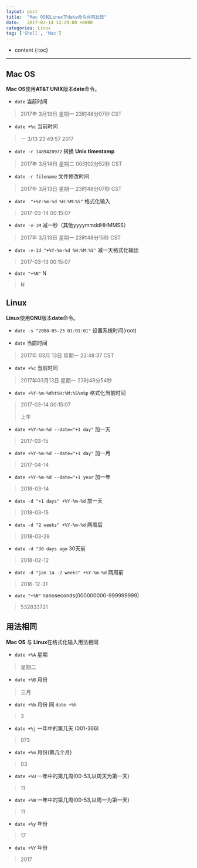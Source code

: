 ```yaml
---
layout: post
title:  "Mac OS和Linux下date命令异同比较"
date:   2017-03-14 12:29:00 +0800
categories: Linux
tag: ['Shell', 'Mac']
---
```


* content
{:toc}

---

## Mac OS

**Mac OS**使用**AT&T UNIX**版本**date**命令。

* `date` 当前时间

> 2017年 3月13日 星期一 23时48分07秒 CST

* `date +%c` 当前时间

> 一  3/13 23:49:57 2017

* `date -r 1489420972` 转换 **Unix timestamp**

> 2017年 3月14日 星期二 00时02分52秒 CST

* `date -r filename` 文件修改时间

> 2017年 3月13日 星期一 23时48分07秒 CST

* `date  "+%Y-%m-%d %H:%M:%S"` 格式化输入

> 2017-03-14	00:15:07

* `date -v-1M` 减一秒（其他yyyymmddHHMMSS）

> 2017年 3月13日 星期一 23时48分15秒 CST

* `date -v-1d "+%Y-%m-%d %H:%M:%S"` 减一天格式化输出

> 2017-03-13	00:15:07

* `date "+%N"` N

> N

## Linux

**Linux**使用**GNU**版本**date**命令。

* `date -s "2008-05-23 01:01:01"` 设置系统时间(root)

* `date` 当前时间

> 2017年 03月 13日 星期一 23:48:37 CST

* `date +%c` 当前时间

> 2017年03月13日 星期一 23时48分54秒

* `date +%Y-%m-%d%t%H:%M:%S%n%p` 格式化当前时间

> 2017-03-14	00:15:07
>
>上午


*  `date +%Y-%m-%d --date="+1 day"` 加一天

> 2017-03-15

*  `date +%Y-%m-%d --date="+1 day"` 加一月

> 2017-04-14

*  `date +%Y-%m-%d --date="+1 year` 加一年

> 2018-03-14

*  `date -d "+1 days" +%Y-%m-%d` 加一天

> 2018-03-15

*  `date -d "2 weeks" +%Y-%m-%d` 两周后

> 2018-03-28

*  `date -d "30 days ago` 30天前

> 2018-02-12

*  `date -d "jan 14 -2 weeks" +%Y-%m-%d` 两周前

> 2016-12-31

* `date "+%N"` nanoseconds(000000000-999999999)

> 532833721

## 用法相同

**Mac OS** 与 **Linux**在格式化输入用法相同

*  `date +%A` 星期

> 星期二

*  `date +%B` 月份

> 三月

*  `date +%b` 月份 同 `date +%h`

> 3

*  `date +%j` 一年中的第几天 (001-366)

> 073

*  `date +%m` 月份(第几个月)

> 03

*  `date +%U` 一年中的第几周(00-53,以周天为第一天)

> 11

*  `date +%W` 一年中的第几周(00-53,以周一为第一天)

> 11

*  `date +%y` 年份

> 17

*  `date +%Y` 年份

> 2017
